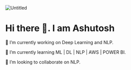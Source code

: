 ![Untitled](https://user-images.githubusercontent.com/70529796/119293671-8a71b980-bc70-11eb-8dad-227e9f22081a.png)

# Hi there 👋. I am Ashutosh 



🔭 I’m currently working on Deep Learning and NLP. 

🌱 I’m currently learning ML | DL | NLP | AWS | POWER BI. 

👯 I’m looking to collaborate on NLP. 


<!--
**ashuiitp/ashuiitp** is a ✨ _special_ ✨ repository because its `README.md` (this file) appears on your GitHub profile.

Here are some ideas to get you started:

- 🔭 I’m currently working on ...
- 🌱 I’m currently learning ...
- 👯 I’m looking to collaborate on ...
- 🤔 I’m looking for help with ...
- 💬 Ask me about ...
- 📫 How to reach me: ...
- 😄 Pronouns: ...
- ⚡ Fun fact: ...
-->
